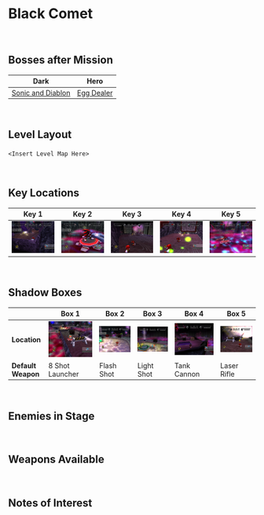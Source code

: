 # Black Comet

<br />

## Bosses after Mission
|Dark|Hero|
|--|--|
|[Sonic and Diablon](../Bosses/SonicAndDiablon)|[Egg Dealer](../Bosses/EggDealer)|

<br />

## Level Layout
```
<Insert Level Map Here>
```

<br />

## Key Locations
|Key 1|Key 2|Key 3|Key 4|Key 5|
|--|--|--|--|--|
|[ ![](../img/BlackComet/BlackComet-Key1.png) ](../img/BlackComet/BlackComet-Key1.png)|[ ![](../img/BlackComet/BlackComet-Key2.png) ](../img/BlackComet/BlackComet-Key2.png)|[ ![](../img/BlackComet/BlackComet-Key3.png) ](../img/BlackComet/BlackComet-Key3.png)|[ ![](../img/BlackComet/BlackComet-Key4.png) ](../img/BlackComet/BlackComet-Key4.png)|[ ![](../img/BlackComet/BlackComet-Key5.png) ](../img/BlackComet/BlackComet-Key5.png)|

<br />

## Shadow Boxes
| |Box 1|Box 2|Box 3|Box 4|Box 5|
|-|-|-|-|-|-|
|__Location__|[ ![](../img/BlackComet/BlackComet-SpecialWeaponsContainer1.png) ](../img/BlackComet/BlackComet-SpecialWeaponsContainer1.png)|[ ![](../img/BlackComet/BlackComet-SpecialWeaponsContainer2.png) ](../img/BlackComet/BlackComet-SpecialWeaponsContainer2.png)|[ ![](../img/BlackComet/BlackComet-SpecialWeaponsContainer3.png) ](../img/BlackComet/BlackComet-SpecialWeaponsContainer3.png)|[ ![](../img/BlackComet/BlackComet-SpecialWeaponsContainer4.png) ](../img/BlackComet/BlackComet-SpecialWeaponsContainer4.png)|[ ![](../img/BlackComet/BlackComet-SpecialWeaponsContainer5.png) ](../img/BlackComet/BlackComet-SpecialWeaponsContainer5.png)|
|__Default Weapon__|8 Shot Launcher|Flash Shot|Light Shot|Tank Cannon|Laser Rifle|

<br />

## Enemies in Stage

<br />

## Weapons Available

<br />

## Notes of Interest

<br />